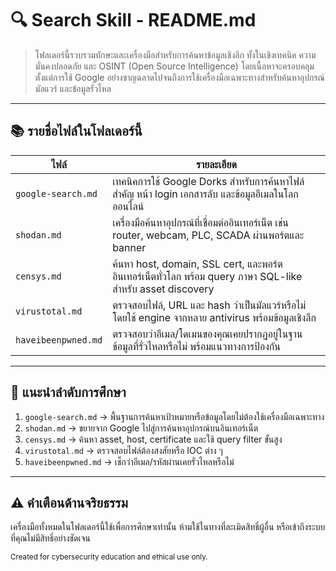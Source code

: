 # 🔍 Search Skill - README.md

> โฟลเดอร์นี้รวบรวมทักษะและเครื่องมือสำหรับการค้นหาข้อมูลเชิงลึก ทั้งในเชิงเทคนิค ความมั่นคงปลอดภัย และ OSINT (Open Source Intelligence) โดยเนื้อหาจะครอบคลุมตั้งแต่การใช้ Google อย่างชาญฉลาดไปจนถึงการใช้เครื่องมือเฉพาะทางสำหรับค้นหาอุปกรณ์ มัลแวร์ และข้อมูลรั่วไหล

---

## 📚 รายชื่อไฟล์ในโฟลเดอร์นี้

| ไฟล์ | รายละเอียด |
|------|-------------|
| `google-search.md` | เทคนิคการใช้ Google Dorks สำหรับการค้นหาไฟล์สำคัญ หน้า login เอกสารลับ และข้อมูลอีเมลในโลกออนไลน์ |
| `shodan.md` | เครื่องมือค้นหาอุปกรณ์ที่เชื่อมต่ออินเทอร์เน็ต เช่น router, webcam, PLC, SCADA ผ่านพอร์ตและ banner |
| `censys.md` | ค้นหา host, domain, SSL cert, และพอร์ตอินเทอร์เน็ตทั่วโลก พร้อม query ภาษา SQL-like สำหรับ asset discovery |
| `virustotal.md` | ตรวจสอบไฟล์, URL และ hash ว่าเป็นมัลแวร์หรือไม่ โดยใช้ engine จากหลาย antivirus พร้อมข้อมูลเชิงลึก |
| `haveibeenpwned.md` | ตรวจสอบว่าอีเมล/โดเมนของคุณเคยปรากฏอยู่ในฐานข้อมูลที่รั่วไหลหรือไม่ พร้อมแนวทางการป้องกัน |

---

## 🧭 แนะนำลำดับการศึกษา

1. `google-search.md` → พื้นฐานการค้นหาเป้าหมายหรือข้อมูลโดยไม่ต้องใช้เครื่องมือเฉพาะทาง
2. `shodan.md` → ขยายจาก Google ไปสู่การค้นหาอุปกรณ์บนอินเทอร์เน็ต
3. `censys.md` → ค้นหา asset, host, certificate และใช้ query filter ขั้นสูง
4. `virustotal.md` → ตรวจสอบไฟล์ต้องสงสัยหรือ IOC ต่าง ๆ
5. `haveibeenpwned.md` → เช็กว่าอีเมล/รหัสผ่านเคยรั่วไหลหรือไม่

---

## ⚠️ คำเตือนด้านจริยธรรม
เครื่องมือทั้งหมดในโฟลเดอร์นี้ใช้เพื่อการศึกษาเท่านั้น ห้ามใช้ในทางที่ละเมิดสิทธิ์ผู้อื่น หรือเข้าถึงระบบที่คุณไม่มีสิทธิ์อย่างชัดเจน

<sub>Created for cybersecurity education and ethical use only.</sub>

